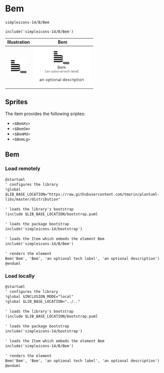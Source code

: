 # Bem


```text
simpleicons-14/B/Bem
```

```text
include('simpleicons-14/B/Bem')
```



| Illustration | Bem |
| :---: | :---: |
| ![illustration for Illustration](../../simpleicons-14/B/Bem.png) | ![illustration for Bem](../../simpleicons-14/B/Bem.Local.png) |



## Sprites
The item provides the following sriptes:

- `<$BemXs>`
- `<$BemSm>`
- `<$BemMd>`
- `<$BemLg>`





## Bem

### Load remotely
```plantuml
@startuml
' configures the library
!global $LIB_BASE_LOCATION="https://raw.githubusercontent.com/tmorin/plantuml-libs/master/distribution"

' loads the library's bootstrap
!include $LIB_BASE_LOCATION/bootstrap.puml

' loads the package bootstrap
include('simpleicons-14/bootstrap')

' loads the Item which embeds the element Bem
include('simpleicons-14/B/Bem')

' renders the element
Bem('Bem', 'Bem', 'an optional tech label', 'an optional description')
@enduml
```

### Load locally
```plantuml
@startuml
' configures the library
!global $INCLUSION_MODE="local"
!global $LIB_BASE_LOCATION="../.."

' loads the library's bootstrap
!include $LIB_BASE_LOCATION/bootstrap.puml

' loads the package bootstrap
include('simpleicons-14/bootstrap')

' loads the Item which embeds the element Bem
include('simpleicons-14/B/Bem')

' renders the element
Bem('Bem', 'Bem', 'an optional tech label', 'an optional description')
@enduml
```

